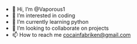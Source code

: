 - 👋 Hi, I’m @Vaporous1
- 👀 I’m interested in coding
- 🌱 I’m currently learning python
- 💞️ I’m looking to collaborate on projects
- 📫 How to reach me cocainfabriken@gmail.com

<!---
Vaporous1/Vaporous1 is a ✨ special ✨ repository because its `README.md` (this file) appears on your GitHub profile.
You can click the Preview link to take a look at your changes.
--->
